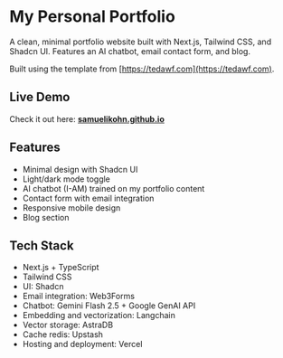 # My Personal Portfolio

A clean, minimal portfolio website built with Next.js, Tailwind CSS, and Shadcn UI. Features an AI chatbot, email contact form, and blog.

Built using the template from [https://tedawf.com](https://tedawf.com).

## Live Demo

Check it out here: **[samuelikohn.github.io](https://personalportfolio-three-pi.vercel.app/)**

## Features

- Minimal design with Shadcn UI
- Light/dark mode toggle
- AI chatbot (I-AM) trained on my portfolio content
- Contact form with email integration
- Responsive mobile design
- Blog section

## Tech Stack

- Next.js + TypeScript
- Tailwind CSS
- UI: Shadcn
- Email integration: Web3Forms
- Chatbot: Gemini Flash 2.5 + Google GenAI API
- Embedding and vectorization: Langchain
- Vector storage: AstraDB
- Cache redis: Upstash
- Hosting and deployment: Vercel
